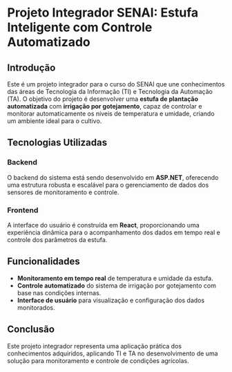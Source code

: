 # Projeto Integrador SENAI: Estufa Inteligente com Controle Automatizado

## Introdução
Este é um projeto integrador para o curso do SENAI que une conhecimentos das áreas de Tecnologia da Informação (TI) e Tecnologia da Automação (TA). O objetivo do projeto é desenvolver uma **estufa de plantação automatizada** com **irrigação por gotejamento**, capaz de controlar e monitorar automaticamente os níveis de temperatura e umidade, criando um ambiente ideal para o cultivo.

## Tecnologias Utilizadas

### Backend
O backend do sistema está sendo desenvolvido em **ASP.NET**, oferecendo uma estrutura robusta e escalável para o gerenciamento de dados dos sensores de monitoramento e controle.


### Frontend
A interface do usuário é construída em **React**, proporcionando uma experiência dinâmica para o acompanhamento dos dados em tempo real e controle dos parâmetros da estufa.

## Funcionalidades
- **Monitoramento em tempo real** de temperatura e umidade da estufa.
- **Controle automatizado** do sistema de irrigação por gotejamento com base nas condições internas.
- **Interface de usuário** para visualização e configuração dos dados monitorados.

## Conclusão
Este projeto integrador representa uma aplicação prática dos conhecimentos adquiridos, aplicando TI e TA no desenvolvimento de uma solução para monitoramento e controle de condições agrícolas.
